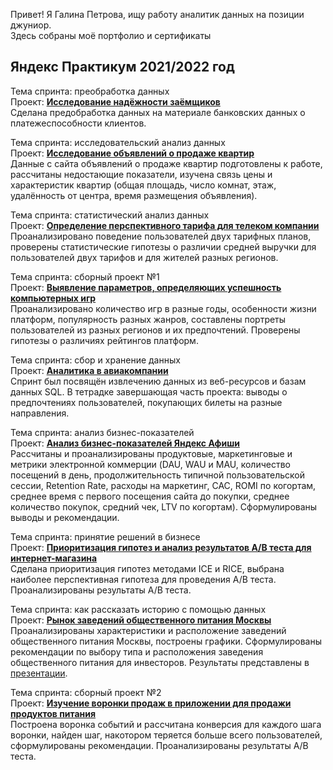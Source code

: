 Привет! Я Галина Петрова, ищу работу аналитик данных на позиции джуниор.  
Здесь собраны моё портфолио и сертификаты

## Яндекс Практикум 2021/2022 год
Тема спринта: преобработка данных  
Проект: [**Исследование надёжности заёмщиков**](https://github.com/GalaPetrova/gala_petrova_cvv/blob/main/02_data_preprocessing.ipynb)  
Сделана предобработка данных на материале банковских данных о платежеспособности клиентов.  

Тема спринта: исследовательский анализ данных  
Проект: [**Исследование объявлений о продаже квартир**](https://github.com/GalaPetrova/gala_petrova_cvv/blob/main/03_exploratory_analysis.ipynb)  
Данные с сайта объявлений о продаже квартир подготовлены к работе, рассчитаны недостающие показатели, изучена связь цены и характеристик квартир (общая площадь, число комнат, этаж, удалённость от центра, время размещения объявления).

Тема спринта: статистический анализ данных   
Проект: [**Определение перспективного тарифа для телеком компании**](https://github.com/GalaPetrova/gala_petrova_cvv/blob/main/04_statistical_analysis.ipynb)  
Проанализировано поведение пользователей двух тарифных планов, проверены статистические гипотезы о различии средней выручки для пользователей двух тарифов и для жителей разных регионов.

Тема спринта: сборный проект №1  
Проект: [**Выявление параметров, определяющих успешность компьютерных игр**](https://github.com/GalaPetrova/gala_petrova_cvv/blob/main/05_project_1.ipynb)  
Проанализировано количество игр в разные годы, особенности жизни платформ, популярность разных жанров, составлены портреты пользователей из разных регионов и их предпочтений. Проверены гипотезы о различиях рейтингов платформ.

Тема спринта: сбор и хранение данных  
Проект: [**Аналитика в авиакомпании**](https://github.com/GalaPetrova/gala_petrova_cvv/blob/main/06_data_collection.ipynb)  
Спринт был посвящён извлечению данных из веб-ресурсов и базам данных SQL. В тетрадке завершающая часть проекта: выводы о предпочтениях пользователей, покупающих билеты на разные направления.

Тема спринта: анализ бизнес-показателей  
Проект: [**Анализ бизнес-показателей Яндекс Афиши**](https://github.com/GalaPetrova/gala_petrova_cvv/blob/main/07_business_indicators.ipynb)  
Рассчитаны и проанализированы продуктовые, маркетинговые и метрики электронной коммерции (DAU, WAU и MAU, количество посещений в день, продолжительность типичной пользовательской сессии, Retention Rate, расходы на маркетинг, САС, ROMI по когортам, среднее время с первого посещения сайта до покупки, среднее количество покупок, средний чек, LTV по когортам). Сформулированы выводы и рекомендации.

Тема спринта: принятие решений в бизнесе  
Проект: [**Приоритизация гипотез и анализ результатов А/В теста для интернет-магазина**](https://github.com/GalaPetrova/gala_petrova_cvv/blob/main/08_AB_test.ipynb)  
Сделана приоритизация гипотез методами ICE и RICE, выбрана наиболее перспективная гипотеза для проведения А/В теста. Проанализированы результаты А/В теста.

Тема спринта: как рассказать историю с помощью данных  
Проект: [**Рынок заведений общественного питания Москвы**](https://github.com/GalaPetrova/gala_petrova_cvv/blob/main/09_story_by_data.ipynb)  
Проанализированы характеристики и расположение заведений общественного питания Москвы, построены графики. Сформулированы рекомендации по выбору типа и расположения заведения общественного питания для инвесторов. Результаты представлены в [презентации](https://github.com/GalaPetrova/gala_petrova_cvv/blob/main/09_presentation.pdf).  

Тема спринта: сборный проект №2  
Проект: [**Изучение воронки продаж в приложении для продажи продуктов питания**](https://github.com/GalaPetrova/gala_petrova_cvv/blob/main/10_project_2.ipynb)  
Построена воронка событий и рассчитана конверсия для каждого шага воронки, найден шаг, накотором теряется больше всего пользователей, сформулированы рекомендации. Проанализированы результаты А/В теста.
